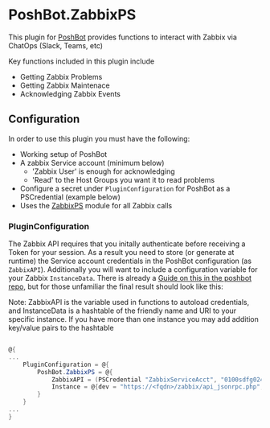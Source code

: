 # PoshBot.ZabbixPS

This plugin for [PoshBot](https://github.com/poshbotio/PoshBot) provides functions to interact with Zabbix via ChatOps (Slack, Teams, etc)

Key functions included in this plugin include

- Getting Zabbix Problems
- Getting Zabbix Maintenace
- Acknowledging Zabbix Events

## Configuration

In order to use this plugin you must have the following:

- Working setup of PoshBot
- A zabbix Service account (minimum below)
  - 'Zabbix User' is enough for acknowledging
  - 'Read' to the Host Groups you want it to read problems
- Configure a secret under `PluginConfiguration` for PoshBot as a PSCredential (example below)
- Uses the [ZabbixPS](https://www.powershellgallery.com/packages/ZabbixPS) module for all Zabbix calls

### PluginConfiguration

The Zabbix API requires that you initally authenticate before receiving a Token for your session.
As a result you need to store (or generate at runtime) the Service account credentials in the PoshBot configuration (as `ZabbixAPI`).
Additionally you will want to include a configuration variable for your Zabbix `InstanceData`.
There is already a [Guide on this in the poshbot repo](https://github.com/poshbotio/PoshBot/blob/master/docs/guides/plugin-configuration.md), but for those unfamiliar the final result should look like this:

Note: ZabbixAPI is the variable used in functions to autoload credentials, and InstanceData is a hashtable of the friendly name and URI to your specific instance. If you have more than one instance you may add addition key/value pairs to the hashtable

```powershell

@{
...
    PluginConfiguration = @{
        PoshBot.ZabbixPS = @{
            ZabbixAPI = (PSCredential "ZabbixServiceAcct", "0100sdfg02452042....")
            Instance = @{dev = "https://<fqdn>/zabbix/api_jsonrpc.php"; prod = "https://<fqdn>/zabbix/api_jsonrpc.php"}
        }
    }
...
}

```
